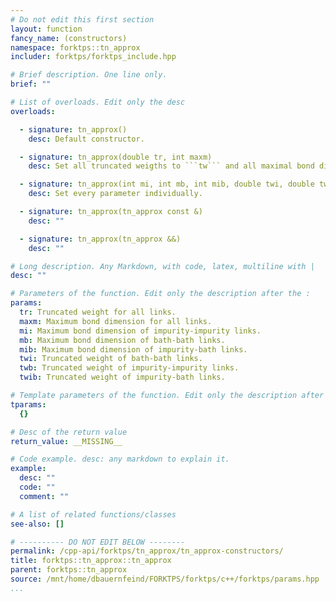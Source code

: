 ```yaml
---
# Do not edit this first section
layout: function
fancy_name: (constructors)
namespace: forktps::tn_approx
includer: forktps/forktps_include.hpp

# Brief description. One line only.
brief: ""

# List of overloads. Edit only the desc
overloads:

  - signature: tn_approx()
    desc: Default constructor.

  - signature: tn_approx(double tr, int maxm)
    desc: Set all truncated weigths to ```tw``` and all maximal bond dimensions to ```maxm```.

  - signature: tn_approx(int mi, int mb, int mib, double twi, double twb, double twib)
    desc: Set every parameter individually.

  - signature: tn_approx(tn_approx const &)
    desc: ""

  - signature: tn_approx(tn_approx &&)
    desc: ""

# Long description. Any Markdown, with code, latex, multiline with |
desc: ""

# Parameters of the function. Edit only the description after the :
params:
  tr: Truncated weight for all links.
  maxm: Maximum bond dimension for all links.
  mi: Maximum bond dimension of impurity-impurity links.
  mb: Maximum bond dimension of bath-bath links.
  mib: Maximum bond dimension of impurity-bath links.
  twi: Truncated weight of bath-bath links.
  twb: Truncated weight of impurity-impurity links.
  twib: Truncated weight of impurity-bath links.

# Template parameters of the function. Edit only the description after the :
tparams:
  {}

# Desc of the return value
return_value: __MISSING__

# Code example. desc: any markdown to explain it.
example:
  desc: ""
  code: ""
  comment: ""

# A list of related functions/classes
see-also: []

# ---------- DO NOT EDIT BELOW --------
permalink: /cpp-api/forktps/tn_approx/tn_approx-constructors/
title: forktps::tn_approx::tn_approx
parent: forktps::tn_approx
source: /mnt/home/dbauernfeind/FORKTPS/forktps/c++/forktps/params.hpp
...
```


